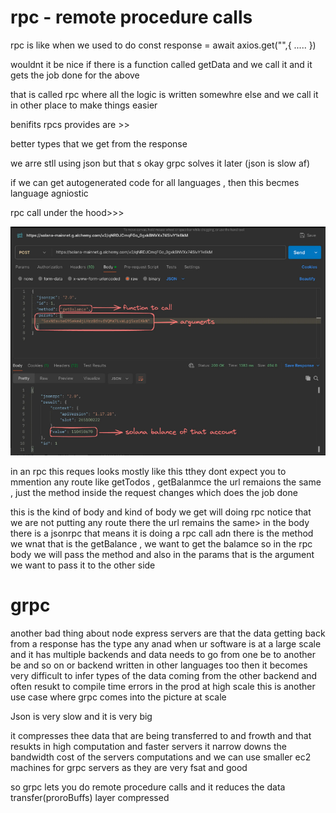 

# rpc - remote procedure calls

rpc is like 
when we used to do
const response  = await axios.get("",{
    .....
})

wouldnt it be nice if there is a function called getData and we call it and it gets the job done for the above

that is called rpc where all the logic is written somewhre else and we call it in other place to make things easier 

benifits rpcs provides are >>

better types that we get from the response

we arre stll using json but that s okay grpc solves it later (json is slow af)

if we can get autogenerated code for all languages , then this becmes language agniostic

rpc call under the hood>>>

![alt text](image.png)

in an rpc this reques looks mostly like this
tthey dont expect you to mmention any route like getTodos , getBalanmce
the url remaions the same  , just the method inside the request changes 
which does the job done

this is the kind of body and kind of body we get will doing rpc
notice that we are not putting any route there
the url remains the same>
in the body there is a jsonrpc that means it is doing a rpc call
adn there is the method we wnat that is the getBalance , we want to get the balamce so in the rpc body we will pass the method
and also in the params that is the argument we want to pass it to the other side 


# grpc


another bad thing about node express servers are that the data getting back from a response has the type any
anad when ur software is at a large scale and it has multiple backends and data needs to go from one be to another be and so on
or backend written in other languages too then it becomes very difficult to infer types of the data coming from the other backend
and often resukt to compile time errors in the prod at high scale
this is another use case where grpc comes into the picture at scale

Json is very slow and it is very big 

it compresses thee data that are being transferred to and frowth and that resukts in high computation and faster servers
it narrow downs the bandwidth cost of the servers computations
and we can use smaller ec2 machines for grpc servers as they are very fsat and good 

so grpc lets you do remote procedure calls
and it reduces the data transfer(proroBuffs) layer compressed